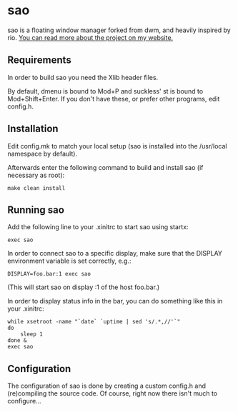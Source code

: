 # sao

sao is a floating window manager forked from dwm, and heavily
inspired by rio. 
[You can read more about the project on my website.](https://chameleon.kingdomofmysteries.xyz/articles/sao.html)

## Requirements

In order to build sao you need the Xlib header files.

By default, dmenu is bound to Mod+P and suckless' st is bound to
Mod+Shift+Enter. If you don't have these, or prefer other programs,
edit config.h.

## Installation

Edit config.mk to match your local setup (sao is installed into
the /usr/local namespace by default).

Afterwards enter the following command to build and install sao (if
necessary as root):

    make clean install

## Running sao

Add the following line to your .xinitrc to start sao using startx:

    exec sao

In order to connect sao to a specific display, make sure that
the DISPLAY environment variable is set correctly, e.g.:

    DISPLAY=foo.bar:1 exec sao

(This will start sao on display :1 of the host foo.bar.)

In order to display status info in the bar, you can do something
like this in your .xinitrc:

    while xsetroot -name "`date` `uptime | sed 's/.*,//'`"
    do
    	sleep 1
    done &
    exec sao

## Configuration

The configuration of sao is done by creating a custom config.h
and (re)compiling the source code. Of course, right now there
isn't much to configure...
